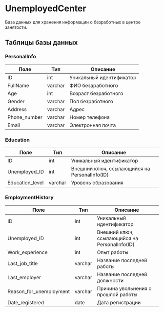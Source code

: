 # UnemployedCenter
База данных для хранения информации  о безработных в центре занятости.


## Таблицы базы данных

### PersonalInfo
| Поле             | Тип     | Описание                 |
|------------------|---------|--------------------------|
| ID               | int     | Уникальный идентификатор |
| FullName         | varchar | ФИО безаработного        |
| Age              | int     | Возраст безработного     |
| Gender           | varchar | Пол безработного         |
| Address          | varchar | Адрес                    |
| Phone_number     | varchar | Номер телефона           |
| Email            | varchar | Электронная почта        |

### Education
| Поле             | Тип       | Описание                                      |
|------------------|-----------|-----------------------------------------------|
| ID               | int       | Уникальный идентификатор                      |
| Unemployed_ID    | int       | Внешний ключ, ссылающийся на PersonalInfo(ID) |
| Education_level  | varchar   | Уровень образования                           |

### EmploymentHistory
| Поле                    | Тип     | Описание                                      |
|-------------------------|---------|-----------------------------------------------|
| ID                      | int     | Уникальный идентификатор                      |
| Unemployed_ID           | int     | Внешний ключ, ссылающийся на PersonalInfo(ID) |
| Work_experience         | int     | Опыт работы                                   |
| Last_job_title          | varchar | Название последней работы                     |
| Last_employer           | varchar | Название последней должности                  |
| Reason_for_unemployment | varchar | Причина увольнения с прошлой работы           |
| Date_registered         | date    | Дата регистрации                              |
